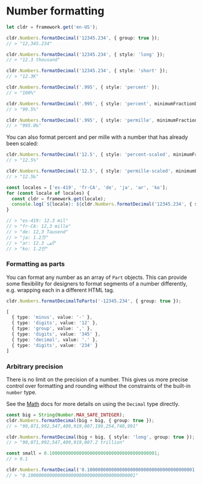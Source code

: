 # Number formatting

```typescript
let cldr = framework.get('en-US');

cldr.Numbers.formatDecimal('12345.234', { group: true });
// > "12,345.234"

cldr.Numbers.formatDecimal('12345.234', { style: 'long' });
// > "12.3 thousand"

cldr.Numbers.formatDecimal('12345.234', { style: 'short' });
// > "12.3K"

cldr.Numbers.formatDecimal('.995', { style: 'percent' });
// > "100%"

cldr.Numbers.formatDecimal('.995', { style: 'percent', minimumFractionDigits: 1 });
// > "99.5%"

cldr.Numbers.formatDecimal('.995', { style: 'permille', minimumFractionDigits: 1 });
// > "995.0‰"
```

You can also format percent and per mille with a number that has already been scaled:

```typescript
cldr.Numbers.formatDecimal('12.5', { style: 'percent-scaled', minimumFractionDigits: 1 });
// > "12.5%"

cldr.Numbers.formatDecimal('12.5', { style: 'permille-scaled', minimumFractionDigits: 1 });
// > "12.5‰"
```

```typescript
const locales = ['es-419', 'fr-CA', 'de', 'ja', 'ar', 'ko'];
for (const locale of locales) {
  const cldr = framework.get(locale);
  console.log(`${locale}: ${cldr.Numbers.formatDecimal('12345.234', { style: 'long' })}`);
}

// > "es-419: 12.3 mil"
// > "fr-CA: 12,3 mille"
// > "de: 12,3 Tausend"
// > "ja: 1.2万"
// > "ar: 12.3 ألف"
// > "ko: 1.2만"
```

### Formatting as parts

You can format any number as an array of `Part` objects. This can provide some flexibility for designers to format segments of a number differently, e.g. wrapping each in a different HTML tag.

```typescript
cldr.Numbers.formatDecimalToParts('-12345.234', { group: true });

[
  { type: 'minus', value: '-' },
  { type: 'digits', value: '12' },
  { type: 'group', value: ',' },
  { type: 'digits', value: '345' },
  { type: 'decimal', value: '.' },
  { type: 'digits', value: '234' }
]
```

### Arbitrary precision

There is no limit on the precision of a number. This gives us more precise control over formatting and rounding without the constraints of the built-in `number` type.

See the [Math](math.md) docs for more details on using the `Decimal` type directly.

```typescript
const big = String(Number.MAX_SAFE_INTEGER);
cldr.Numbers.formatDecimal(big + big, { group: true });
// > "90,071,992,547,409,919,007,199,254,740,991"

cldr.Numbers.formatDecimal(big + big, { style: 'long', group: true });
// > "90,071,992,547,409,919,007.2 trillion"

const small = 0.1000000000000000000000000000000000000001;
// > 0.1

cldr.Numbers.formatDecimal('0.1000000000000000000000000000000000000001', { minimumFractionDigits: 40 });
// > "0.1000000000000000000000000000000000000001"
```
